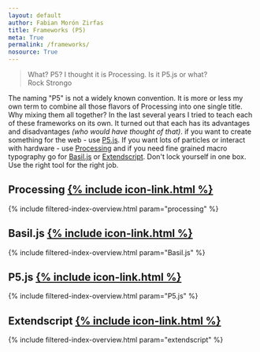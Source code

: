 ```yaml
---
layout: default
author: Fabian Morón Zirfas
title: Frameworks (P5)
meta: True
permalink: /frameworks/
nosource: True
---
```


> What? P5? I thought it is Processing. Is it P5.js or what?  
> Rock Strongo

The naming "P5" is not a widely known convention. It is more or less my own term to combine all those flavors of Processing into one single title. Why mixing them all together? In the last several years I tried to teach each of these frameworks on its own. It turned out that each has its advantages and disadvantages _(who would have thought of that)_. if you want to create something for the web - use [P5.js](/p5js). If you want lots of particles or interact with hardware - use [Processing](/processing) and if you need fine grained macro typography go for [Basil.js](/basiljs) or [Extendscript](/extendscript). Don't lock yourself in one box. Use the right tool for the right job.

## Processing [{% include icon-link.html %}]({{site.baseurl}}/processing)

{% include filtered-index-overview.html param="processing" %}

## Basil.js [{% include icon-link.html %}]({{site.baseurl}}/basiljs)

{% include filtered-index-overview.html param="Basil.js" %}

## P5.js [{% include icon-link.html %}]({{site.baseurl}}/p5js)

{% include filtered-index-overview.html param="P5.js" %}

## Extendscript [{% include icon-link.html %}]({{site.baseurl}}/extendscript)

{% include filtered-index-overview.html param="extendscript" %}
